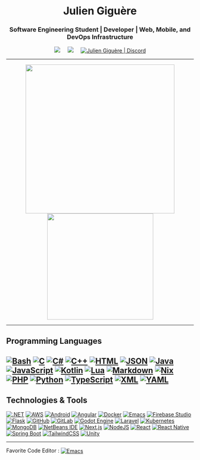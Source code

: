 <h1 align="center">Julien Giguère</h1>
<h3 align="center">Software Engineering Student | Developer | Web, Mobile, and DevOps Infrastructure</h3>

<p align="center">
  <a href="mailto:juliengiguere887@gmail.com"><img src="https://img.shields.io/badge/Gmail-D14836?logo=gmail&style=for-the-badge&logoColor=white"/></a>&nbsp;&nbsp;&nbsp;&nbsp;
  <a href="https://www.linkedin.com/in/JulienGiguere/"><img src="https://img.shields.io/badge/linkedin-%230077B5.svg?&style=for-the-badge&logo=linkedin&logoColor=white" /></a>&nbsp;&nbsp;&nbsp;&nbsp;
  <a href="https://discord.com/users/176413976492507137"><img alt="Julien Giguère | Discord" src="https://img.shields.io/badge/Discord-%235865F2.svg?style=for-the-badge&logo=discord&logoColor=white"/></a>
</p>

---

<p align="center">
  <img src="https://github-readme-stats-eight-theta.vercel.app/api?username=juliengiguere&show_icons=true&theme=dracula&include_all_commits=true&count_private=true" width="400">
  <img src="https://github-readme-stats.vercel.app/api/top-langs/?username=sonoflope&layout=compact&theme=dracula" width="285"/>
</p>

---

## Programming Languages

[![Bash](https://img.shields.io/badge/Bash-4EAA25?logo=gnubash&logoColor=fff)](#)
[![C](https://img.shields.io/badge/C-00599C?logo=c&logoColor=white)](#)
[![C#](https://custom-icon-badges.demolab.com/badge/C%23-%23239120.svg?logo=cshrp&logoColor=white)](#)
[![C++](https://img.shields.io/badge/C++-%2300599C.svg?logo=c%2B%2B&logoColor=white)](#)
[![HTML](https://img.shields.io/badge/HTML-%23E34F26.svg?logo=html5&logoColor=white)](#)
[![JSON](https://img.shields.io/badge/JSON-000?logo=json&logoColor=fff)](#)
[![Java](https://img.shields.io/badge/Java-%23ED8B00.svg?logo=openjdk&logoColor=white)](#)
[![JavaScript](https://img.shields.io/badge/-JavaScript-333333?style=flat&logo=javascript)](#)
[![Kotlin](https://img.shields.io/badge/Kotlin-%237F52FF.svg?logo=kotlin&logoColor=white)](#)
[![Lua](https://img.shields.io/badge/Lua-%232C2D72.svg?logo=lua&logoColor=white)](#)
[![Markdown](https://img.shields.io/badge/Markdown-%23000000.svg?logo=markdown&logoColor=white)](#)
[![Nix](https://img.shields.io/badge/Nix-5277C3.svg?&logo=NixOS&logoColor=white)](#)
[![PHP](https://img.shields.io/badge/php-%23777BB4.svg?&logo=php&logoColor=white)](#)
[![Python](https://img.shields.io/badge/-Python-333333?style=flat&logo=python)](#)
[![TypeScript](https://img.shields.io/badge/TypeScript-3178C6?logo=typescript&logoColor=fff)](#)
[![XML](https://img.shields.io/badge/XML-767C52?logo=xml&logoColor=fff)](#)
[![YAML](https://img.shields.io/badge/YAML-CB171E?logo=yaml&logoColor=fff)](#)
---

## Technologies & Tools

[![.NET](https://img.shields.io/badge/.NET-512BD4?logo=dotnet&logoColor=fff)](#)
[![AWS](https://custom-icon-badges.demolab.com/badge/AWS-%23FF9900.svg?logo=aws&logoColor=white)](#)
[![Android](https://img.shields.io/badge/Android-3DDC84?logo=android&logoColor=white)](#)
[![Angular](https://img.shields.io/badge/Angular-%23DD0031.svg?logo=angular&logoColor=white)](#)
[![Docker](https://img.shields.io/badge/Docker-2496ED?logo=docker&logoColor=fff)](#)
[![Emacs](https://img.shields.io/badge/Emacs-%237F5AB6.svg?&logo=gnu-emacs&logoColor=white)](#)
[![Firebase Studio](https://custom-icon-badges.demolab.com/badge/Firebase%20Studio-F66C21?logo=firebase-studio&logoColor=fff)](#)
[![Flask](https://img.shields.io/badge/Flask-000?logo=flask&logoColor=fff)](#)
[![GitHub](https://img.shields.io/badge/GitHub-%23121011.svg?logo=github&logoColor=white)](#)
[![GitLab](https://img.shields.io/badge/GitLab-FC6D26?logo=gitlab&logoColor=fff)](#)
[![Godot Engine](https://img.shields.io/badge/Godot-%23FFFFFF.svg?logo=godot-engine)](#)
[![Laravel](https://img.shields.io/badge/Laravel-%23FF2D20.svg?logo=laravel&logoColor=white)](#)
[![Kubernetes](https://img.shields.io/badge/Kubernetes-326CE5?logo=kubernetes&logoColor=fff)](#)
[![MongoDB](https://img.shields.io/badge/MongoDB-%234ea94b.svg?logo=mongodb&logoColor=white)](#)
[![NetBeans IDE](https://img.shields.io/badge/NetBeans%20IDE-1B6AC6.svg?logo=apache-netbeans-ide&logoColor=white)](#)
[![Next.js](https://img.shields.io/badge/Next.js-black?logo=next.js&logoColor=white)](#)
[![NodeJS](https://img.shields.io/badge/Node.js-6DA55F?logo=node.js&logoColor=white)](#)
[![React](https://img.shields.io/badge/React-%2320232a.svg?logo=react&logoColor=%2361DAFB)](#)
[![React Native](https://img.shields.io/badge/React_Native-%2320232a.svg?logo=react&logoColor=%2361DAFB)](#)
[![Spring Boot](https://img.shields.io/badge/Spring%20Boot-6DB33F?logo=springboot&logoColor=fff)](#)
[![TailwindCSS](https://img.shields.io/badge/Tailwind%20CSS-%2338B2AC.svg?logo=tailwind-css&logoColor=white)](#)
[![Unity](https://img.shields.io/badge/Unity-%23000000.svg?logo=unity&logoColor=white)](#)

---
Favorite Code Editor : <a href="#"><img src="https://img.shields.io/badge/Emacs-%237F5AB6.svg?&logo=gnu-emacs&logoColor=white" alt="Emacs" style="vertical-align: -1px;"></a>
